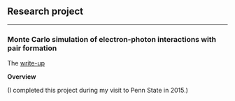## Research project
<hr>

### Monte Carlo simulation of electron-photon interactions with pair formation

The [write-up](e_gamma_write_up.pdf)

**Overview**

(I completed this project during my visit to Penn State in 2015.)
